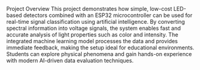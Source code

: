 Project Overview
This project demonstrates how simple, low-cost LED-based detectors combined with an ESP32 microcontroller can be used for real-time signal classification using artificial
intelligence. By converting spectral information into voltage signals, the system enables fast and accurate analysis of light properties such as color and intensity.
The integrated machine learning model processes the data and provides immediate feedback, making the setup ideal for educational environments.
Students can explore physical phenomena and gain hands-on experience with modern AI-driven data evaluation techniques.


